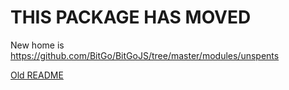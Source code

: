 # THIS PACKAGE HAS MOVED

New home is https://github.com/BitGo/BitGoJS/tree/master/modules/unspents

[Old README](https://github.com/BitGo/unspents/blob/e1818b4638e5c76cde7625a19667e42e65fde487/README.md)

